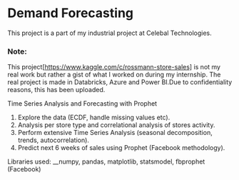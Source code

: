 # Demand Forecasting

This project is a part of my industrial project at Celebal Technologies.

### Note:
This project[https://www.kaggle.com/c/rossmann-store-sales] is not my real work but rather a gist of what I worked on during my internship. The real project is made in Databricks, Azure and Power BI.Due to confidentiality reasons, this has been uploaded.  

Time Series Analysis and Forecasting with Prophet

1. Explore the data (ECDF, handle missing values etc).
2. Analysis per store type and correlational analysis of stores activity.
3. Perform extensive Time Series Analysis (seasonal decomposition, trends, autocorrelation).
4. Predict next 6 weeks of sales using Prophet (Facebook methodology).

Libraries used: __numpy, pandas, matplotlib, statsmodel, fbprophet (Facebook)
